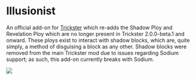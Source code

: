 # Illusionist

An official add-on for [Trickster](https://github.com/enjarai/trickster) which re-adds the Shadow Ploy and Revelation Ploy which are no longer present in Trickster 2.0.0-beta.1 and onward. These ploys exist to interact with shadow blocks, which are, quite simply, a method of disguising a block as any other. Shadow blocks were removed from the main Trickster mod due to issues regarding Sodium support; as such, this add-on currently breaks with Sodium.

![](https://i.enjarai.dev/u/iNOvDC.png)
